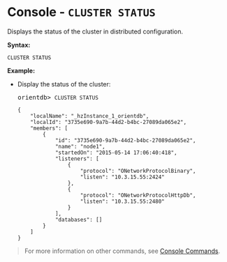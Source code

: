 
<!-- proofread 2015-01-07 SAM -->

# Console - `CLUSTER STATUS`

Displays the status of the cluster in distributed configuration.

**Syntax:**

```
CLUSTER STATUS
```

**Example:**

- Display the status of the cluster:

  <pre>
  orientdb> <code class="lang-sql userinput">CLUSTER STATUS</code>
  <code class="lang-json">
  {
      "localName": "_hzInstance_1_orientdb",
      "localId": "3735e690-9a7b-44d2-b4bc-27089da065e2",
      "members": [
          {
              "id": "3735e690-9a7b-44d2-b4bc-27089da065e2",
              "name": "node1",
              "startedOn": "2015-05-14 17:06:40:418",
              "listeners": [
                  {
                      "protocol": "ONetworkProtocolBinary",
                      "listen": "10.3.15.55:2424"
                  },
                  {
                      "protocol": "ONetworkProtocolHttpDb",
                      "listen": "10.3.15.55:2480"
                  }
              ],
              "databases": []
          }
      ]
  }</code>
  </pre>

>For more information on other commands, see [Console Commands](Console-Commands.md).
